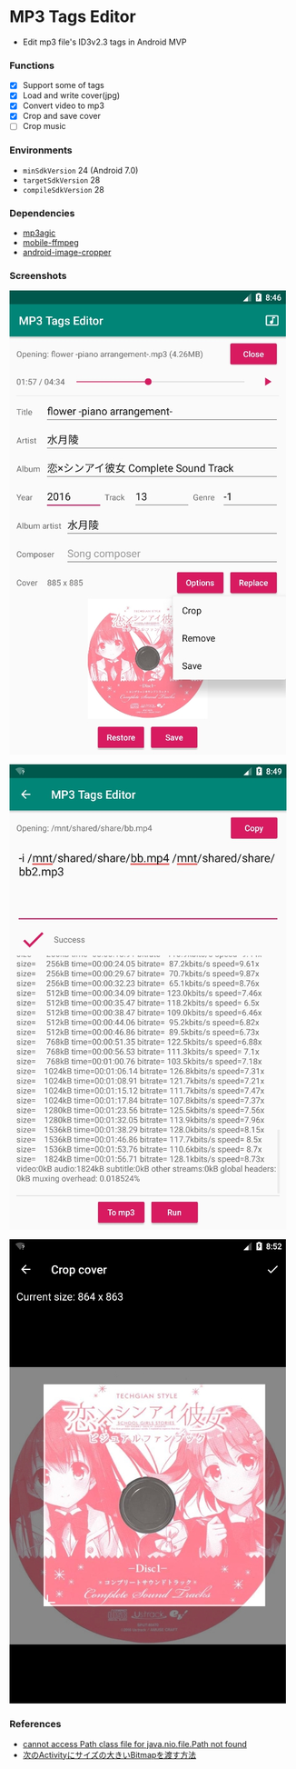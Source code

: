 # MP3 Tags Editor

+ Edit mp3 file's ID3v2.3 tags in Android MVP

### Functions

+ [x] Support some of tags
+ [x] Load and write cover(jpg)
+ [x] Convert video to mp3
+ [x] Crop and save cover
+ [ ] Crop music

### Environments

+ `minSdkVersion` 24 (Android 7.0)
+ `targetSdkVersion` 28
+ `compileSdkVersion` 28

### Dependencies

+ [mp3agic](https://github.com/mpatric/mp3agic)
+ [mobile-ffmpeg](https://github.com/tanersener/mobile-ffmpeg)
+ [android-image-cropper](https://github.com/ArthurHub/Android-Image-Cropper)

### Screenshots

![Screenshot](./assets/Screenshot.jpg)

![Screenshot2](./assets/Screenshot2.jpg)

![Screenshot3](./assets/Screenshot3.jpg)

### References

+ [cannot access Path class file for java.nio.file.Path not found](https://github.com/mpatric/mp3agic/issues/141)
+ [次のActivityにサイズの大きいBitmapを渡す方法](https://nvtrlab.jp/blog/penco/%E6%AC%A1%E3%81%AEactivity%E3%81%AB%E3%82%B5%E3%82%A4%E3%82%BA%E3%81%AE%E5%A4%A7%E3%81%8D%E3%81%84bitmap%E3%82%92%E6%B8%A1%E3%81%99.html)
